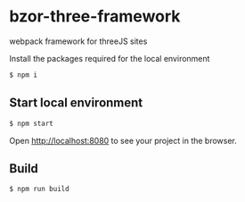 # bzor-three-framework
 webpack framework for threeJS sites


Install the packages required for the local environment
```sh
$ npm i
```

## Start local environment

```sh
$ npm start
```

Open [http://localhost:8080](http://localhost:8080) to see your project in the browser.

## Build

```sh
$ npm run build
```
